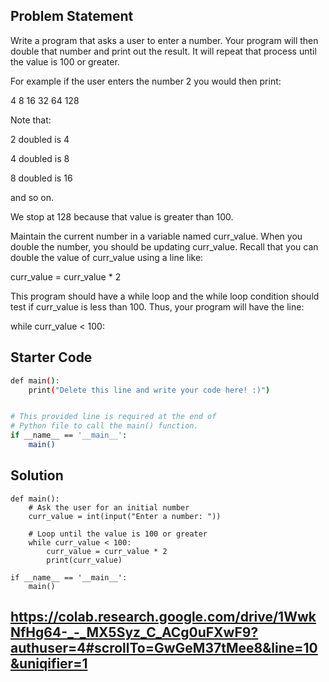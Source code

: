 ## Problem Statement

Write a program that asks a user to enter a number. Your program will then double that number and print out the result. It will repeat that process until the value is 100 or greater.

For example if the user enters the number 2 you would then print:

4
8
16
32
64
128

Note that: 

2 doubled is 4

4 doubled is 8

8 doubled is 16

and so on.

We stop at 128 because that value is greater than 100.

Maintain the current number in a variable named curr_value. When you double the number, you should be updating curr_value. Recall that you can double the value of curr_value using a line like:

curr_value = curr_value * 2

This program should have a while loop and the while loop condition should test if curr_value is less than 100. Thus, your program will have the line:

while curr_value < 100:

## Starter Code

```bash
def main():
    print("Delete this line and write your code here! :)")


# This provided line is required at the end of
# Python file to call the main() function.
if __name__ == '__main__':
    main()
```

## Solution

```
def main():
    # Ask the user for an initial number
    curr_value = int(input("Enter a number: "))
    
    # Loop until the value is 100 or greater
    while curr_value < 100:
        curr_value = curr_value * 2  
        print(curr_value)          

if __name__ == '__main__':
    main()

```
## https://colab.research.google.com/drive/1WwkNfHg64-_-_MX5Syz_C_ACg0uFXwF9?authuser=4#scrollTo=GwGeM37tMee8&line=10&uniqifier=1
